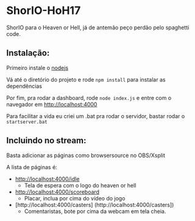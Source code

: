 # ShorIO-HoH17
ShorIO para o Heaven or Hell, já de antemão peço perdão pelo spaghetti code.

## Instalação:

Primeiro instale o [nodejs](https://nodejs.org/dist/v6.11.5/node-v6.11.5-x64.msi)

Vá até o diretório do projeto e rode `npm install` para instalar as dependências

Por fim, pra rodar a dashboard, rode `node index.js` e entre com o navegador em [http://localhost:4000](http://localhost:4000)

Para facilitar a vida eu criei um .bat pra rodar o servidor, bastar rodar o `startserver.bat`

## Incluindo no stream:

Basta adicionar as páginas como browsersource no OBS/Xsplit

A lista de páginas é:

- [http://localhost:4000/idle](http://localhost:4000/idle)
    - Tela de espera com o logo do heaven or hell
- [http://localhost:4000/scoreboard](http://localhost:4000/scoreboard)
    - Placar, inclua por cima do vídeo do jogo
- [http://localhost:4000/casters] (http://localhost:4000/casters])
    - Comentaristas, bote por cima da webcam em tela cheia.
